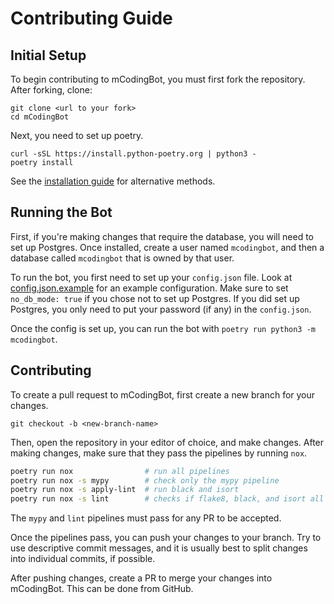 # Contributing Guide

## Initial Setup

To begin contributing to mCodingBot, you must first fork the repository. After
forking, clone:

```
git clone <url to your fork>
cd mCodingBot
```

Next, you need to set up poetry.

```
curl -sSL https://install.python-poetry.org | python3 -
poetry install
```

See the [installation guide](https://python-poetry.org/docs/#installation) for
alternative methods.

## Running the Bot

First, if you're making changes that require the database, you will need to set
up Postgres. Once installed, create a user named `mcodingbot`, and then a
database called `mcodingbot` that is owned by that user.

To run the bot, you first need to set up your `config.json` file. Look at
[config.json.example](https://github.com/mcb-dev/mCodingBot/blob/main/config.json.example)
for an example configuration. Make sure to set `no_db_mode: true` if you chose
not to set up Postgres. If you did set up Postgres, you only need to put your
password (if any) in the `config.json`.

Once the config is set up, you can run the bot with
`poetry run python3 -m mcodingbot`.

## Contributing

To create a pull request to mCodingBot, first create a new branch for your
changes.

```
git checkout -b <new-branch-name>
```

Then, open the repository in your editor of choice, and make changes. After
making changes, make sure that they pass the pipelines by running `nox`.

```bash
poetry run nox                # run all pipelines
poetry run nox -s mypy        # check only the mypy pipeline
poetry run nox -s apply-lint  # run black and isort
poetry run nox -s lint        # checks if flake8, black, and isort all pass
```

The `mypy` and `lint` pipelines must pass for any PR to be accepted.

Once the pipelines pass, you can push your changes to your branch. Try to use
descriptive commit messages, and it is usually best to split changes into
individual commits, if possible.

After pushing changes, create a PR to merge your changes into mCodingBot. This
can be done from GitHub.
